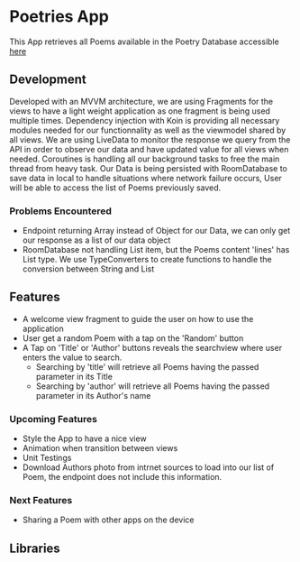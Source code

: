 # Poetries App

This App retrieves all Poems available in the Poetry Database accessible [here](https://poetrydb.org)


## Development
Developed with an MVVM architecture, we are using Fragments for the views to have a light weight application as one fragment is being used multiple times.
Dependency injection with Koin is providing all necessary modules needed for our functionnality as well as the viewmodel shared by all views.
We are using LiveData to monitor the response we query from the API in order to observe our data and have updated value for all views when needed. Coroutines is handling all our background tasks to free the main thread from heavy task.
Our Data is being persisted with RoomDatabase to save data in local to handle situations where network failure occurs, User will be able to access the list of Poems previously saved.

### Problems Encountered
- Endpoint returning Array instead of Object for our Data, we can only get our response as a list of our data object
- RoomDatabase not handling List item, but the Poems content 'lines' has List<String> type. We use TypeConverters to create functions to handle the conversion between String and List<String>
  

## Features
- A welcome view fragment to guide the user on how to use the application
- User get a random Poem with a tap on the 'Random' button
- A Tap on 'Title' or 'Author' buttons reveals the searchview where user enters the value to search.
  - Searching by 'title' will retrieve all Poems having the passed parameter in its Title
  - Searching by 'author' will retrieve all Poems having the passed parameter in its Author's name

### Upcoming Features
- Style the App to have a nice view
- Animation when transition between views
- Unit Testings
- Download Authors photo from intrnet sources to load into our list of Poem, the endpoint does not include this information.

  
### Next Features
- Sharing a Poem with other apps on the device
  

## Libraries



